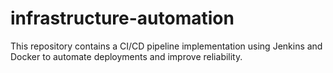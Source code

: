 # infrastructure-automation
This repository contains a CI/CD pipeline implementation using Jenkins and Docker to automate deployments and improve reliability.
